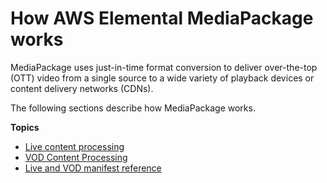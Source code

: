 # How AWS Elemental MediaPackage works<a name="what-is-flow"></a>

MediaPackage uses just\-in\-time format conversion to deliver over\-the\-top \(OTT\) video from a single source to a wide variety of playback devices or content delivery networks \(CDNs\)\.

The following sections describe how MediaPackage works\.

**Topics**
+ [Live content processing](what-is-flow-live.md)
+ [VOD Content Processing](what-is-flow-vod.md)
+ [Live and VOD manifest reference](what-is-manifest.md)